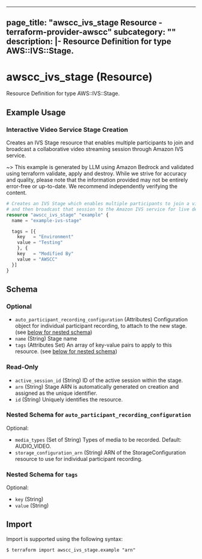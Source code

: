
---
page_title: "awscc_ivs_stage Resource - terraform-provider-awscc"
subcategory: ""
description: |-
  Resource Definition for type AWS::IVS::Stage.
---

# awscc_ivs_stage (Resource)

Resource Definition for type AWS::IVS::Stage.

## Example Usage

### Interactive Video Service Stage Creation

Creates an IVS Stage resource that enables multiple participants to join and broadcast a collaborative video streaming session through Amazon IVS service.

~> This example is generated by LLM using Amazon Bedrock and validated using terraform validate, apply and destroy. While we strive for accuracy and quality, please note that the information provided may not be entirely error-free or up-to-date. We recommend independently verifying the content.

```terraform
# Creates an IVS Stage which enables multiple participants to join a video streaming session 
# and then broadcast that session to the Amazon IVS service for live delivery.
resource "awscc_ivs_stage" "example" {
  name = "example-ivs-stage"

  tags = [{
    key   = "Environment"
    value = "Testing"
    }, {
    key   = "Modified By"
    value = "AWSCC"
  }]
}
```

<!-- schema generated by tfplugindocs -->
## Schema

### Optional

- `auto_participant_recording_configuration` (Attributes) Configuration object for individual participant recording, to attach to the new stage. (see [below for nested schema](#nestedatt--auto_participant_recording_configuration))
- `name` (String) Stage name
- `tags` (Attributes Set) An array of key-value pairs to apply to this resource. (see [below for nested schema](#nestedatt--tags))

### Read-Only

- `active_session_id` (String) ID of the active session within the stage.
- `arn` (String) Stage ARN is automatically generated on creation and assigned as the unique identifier.
- `id` (String) Uniquely identifies the resource.

<a id="nestedatt--auto_participant_recording_configuration"></a>
### Nested Schema for `auto_participant_recording_configuration`

Optional:

- `media_types` (Set of String) Types of media to be recorded. Default: AUDIO_VIDEO.
- `storage_configuration_arn` (String) ARN of the StorageConfiguration resource to use for individual participant recording.


<a id="nestedatt--tags"></a>
### Nested Schema for `tags`

Optional:

- `key` (String)
- `value` (String)

## Import

Import is supported using the following syntax:

```shell
$ terraform import awscc_ivs_stage.example "arn"
```
